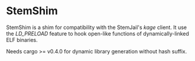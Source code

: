 # StemShim

StemShim is a shim for compatibility with the StemJail's *kage* client.
It use the *LD_PRELOAD* feature to hook open-like functions of dynamically-linked ELF binaries.

Needs cargo >= v0.4.0 for dynamic library generation without hash suffix.
